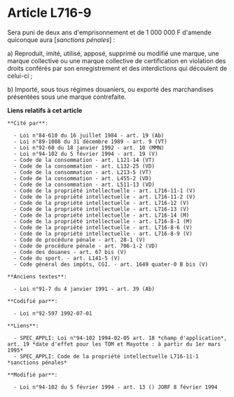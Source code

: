 # Article L716-9

Sera puni de deux ans d'emprisonnement et de 1 000 000 F d'amende quiconque aura [*sanctions pénales*] :

a) Reproduit, imité, utilisé, apposé, supprimé ou modifié une marque, une marque collective ou une marque collective de
certification en violation des droits conférés par son enregistrement et des interdictions qui découlent de celui-ci ;

b) Importé, sous tous régimes douaniers, ou exporté des marchandises présentées sous une marque contrefaite.

**Liens relatifs à cet article**

	**Cité par**:

	  - Loi n°84-610 du 16 juillet 1984 - art. 19 (Ab)
	  - Loi n°89-1008 du 31 décembre 1989 - art. 9 (VT)
	  - Loi n°92-60 du 18 janvier 1992 - art. 10 (MMN)
	  - Loi n°94-102 du 5 février 1994 - art. 19 (V)
	  - Code de la consommation - art. L121-14 (VT)
	  - Code de la consommation - art. L132-25 (VD)
	  - Code de la consommation - art. L213-5 (VT)
	  - Code de la consommation - art. L455-2 (VD)
	  - Code de la consommation - art. L511-13 (VD)
	  - Code de la propriété intellectuelle - art. L716-11-1 (V)
	  - Code de la propriété intellectuelle - art. L716-11-2 (V)
	  - Code de la propriété intellectuelle - art. L716-12 (V)
	  - Code de la propriété intellectuelle - art. L716-13 (V)
	  - Code de la propriété intellectuelle - art. L716-14 (M)
	  - Code de la propriété intellectuelle - art. L716-8-1 (M)
	  - Code de la propriété intellectuelle - art. L716-8-6 (V)
	  - Code de la propriété intellectuelle - art. L716-8-9 (V)
	  - Code de procédure pénale - art. 28-1 (V)
	  - Code de procédure pénale - art. 706-1-2 (VD)
	  - Code des douanes - art. 67 bis (V)
	  - Code du sport. - art. L141-5 (V)
	  - Code général des impôts, CGI. - art. 1649 quater-0 B bis (V)

	**Anciens textes**:

	  - Loi n°91-7 du 4 janvier 1991 - art. 39 (Ab)

	**Codifié par**:

	  - Loi n°92-597 1992-07-01

	**Liens**:

	  - SPEC_APPLI: Loi n°94-102 1994-02-05 art. 18 *champ d'application*, art. 19 *date d'effet pour les TOM et Mayotte : à partir du 1er mars 1995*
	  - SPEC_APPLI: Code de la propriété intellectuelle L716-11-1 *sanctions pénales*

	**Modifié par**:

	  - Loi n°94-102 du 5 février 1994 - art. 13 () JORF 8 février 1994
